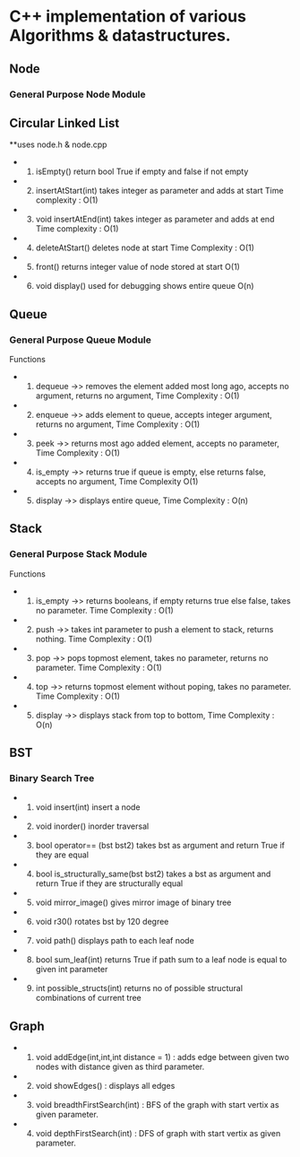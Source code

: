 # C++ implementation of various Algorithms & datastructures.

## Node
### General Purpose Node Module

## Circular Linked List
**uses node.h & node.cpp

* 1. isEmpty() return bool True if empty and false if not empty
* 2. insertAtStart(int) takes integer as parameter and adds at start Time complexity : O(1)
* 3. void insertAtEnd(int) takes integer as parameter and adds at end Time complexity : O(1)
* 4. deleteAtStart() deletes node at start Time Complexity : O(1)
* 5. front() returns integer value of node stored at start O(1)
* 6. void display() used for debugging shows entire queue O(n)



## Queue
### General Purpose Queue Module

Functions
* 1. dequeue ->> removes the element added most long ago, accepts no argument, returns no argument, Time Complexity : O(1) 
* 2. enqueue ->> adds element to queue, accepts integer argument, returns no argument, Time Complexity : O(1)
* 3. peek ->> returns most ago added element, accepts no parameter, Time Complexity : O(1)
* 4. is_empty ->> returns true if queue is empty, else returns false, accepts no argument, Time Complexity O(1)
* 5. display ->> displays entire queue, Time Complexity : O(n)

## Stack
### General Purpose Stack Module

Functions 
* 1. is_empty ->> returns booleans, if empty returns true else false, takes no parameter. Time Complexity : O(1)
* 2. push ->> takes int parameter to push a element to stack, returns nothing. Time Complexity : O(1)
* 3. pop ->> pops topmost element, takes no parameter, returns no parameter. Time Complexity : O(1)
* 4. top ->> returns topmost element without poping, takes no parameter. Time Complexity : O(1)
* 5. display ->> displays stack from top to bottom, Time Complexity : O(n)


## BST
### Binary Search Tree
* 1. void insert(int) insert a node
* 2. void inorder() inorder traversal
* 3. bool operator== (bst bst2) takes bst as argument and return True if they are equal
* 4. bool is_structurally_same(bst bst2) takes a bst as argument and return True if they are structurally equal 
* 5. void mirror_image() gives mirror image of binary tree
* 6. void r30() rotates bst by 120 degree
* 7. void path() displays path to each leaf node
* 8. bool sum_leaf(int) returns True if path sum to a leaf node is equal to given int parameter
* 9. int possible_structs(int) returns no of possible structural combinations of current tree



## Graph 
* 1. void addEdge(int,int,int distance = 1) : adds edge between given two nodes with distance given as third parameter. 
* 2. void showEdges() : displays all edges
* 3. void breadthFirstSearch(int) :  BFS of the graph with start vertix as given parameter.
* 4. void depthFirstSearch(int) : DFS of graph with start vertix as given parameter.

